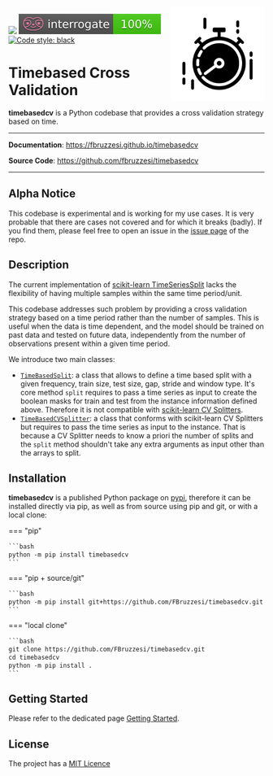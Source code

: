 <img src="img/timebasedcv-logo.svg" width=185 height=185 align="right">

![](https://img.shields.io/github/license/FBruzzesi/timebasedcv)
<img src ="img/interrogate-shield.svg">
[![Code style: black](https://img.shields.io/badge/code%20style-black-000000.svg)](https://github.com/psf/black)

# Timebased Cross Validation

**timebasedcv** is a Python codebase that provides a cross validation strategy based on time.

---

**Documentation**: https://fbruzzesi.github.io/timebasedcv

**Source Code**: https://github.com/fbruzzesi/timebasedcv

---

## Alpha Notice

This codebase is experimental and is working for my use cases. It is very probable that there are cases not covered and for which it breaks (badly). If you find them, please feel free to open an issue in the [issue page](https://github.com/FBruzzesi/timebasedcv/issues) of the repo.

## Description

The current implementation of [scikit-learn TimeSeriesSplit](https://scikit-learn.org/stable/modules/generated/sklearn.model_selection.TimeSeriesSplit.html) lacks the flexibility of having multiple samples within the same time period/unit.

This codebase addresses such problem by providing a cross validation strategy based on a time period rather than the number of samples. This is useful when the data is time dependent, and the model should be trained on past data and tested on future data, independently from the number of observations present within a given time period.

We introduce two main classes:

- [`TimeBasedSplit`](api/timebasedsplit/#timebasedcv.timebasedsplit.TimeBasedSplit): a class that allows to define a time based split with a given frequency, train size, test size, gap, stride and window type. It's core method `split` requires to pass a time series as input to create the boolean masks for train and test from the instance information defined above. Therefore it is not compatible with [scikit-learn CV Splitters](https://scikit-learn.org/stable/common_pitfalls.html#id3).
- [`TimeBasedCVSplitter`](api/timebasedsplit/#timebasedcv.timebasedsplit.TimeBasedCVSplitter): a class that conforms with scikit-learn CV Splitters but requires to pass the time series as input to the instance. That is because a CV Splitter needs to know a priori the number of splits and the `split` method shouldn't take any extra arguments as input other than the arrays to split.

## Installation

**timebasedcv** is a published Python package on [pypi](https://pypi.org/), therefore it can be installed directly via pip, as well as from source using pip and git, or with a local clone:

=== "pip"

    ```bash
    python -m pip install timebasedcv
    ```

=== "pip + source/git"

    ```bash
    python -m pip install git+https://github.com/FBruzzesi/timebasedcv.git
    ```

=== "local clone"

    ```bash
    git clone https://github.com/FBruzzesi/timebasedcv.git
    cd timebasedcv
    python -m pip install .
    ```

## Getting Started

Please refer to the dedicated page [Getting Started](getting-started/).

## License

The project has a [MIT Licence](https://github.com/FBruzzesi/timebasedcv/blob/main/LICENSE)

